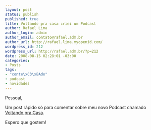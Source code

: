 ```yaml
--- 
layout: post
status: publish
published: true
title: Voltando pra casa criei um Podcast
author: Rafael Lima
author_login: admin
author_email: contato@rafael.adm.br
author_url: http://rafael.lima.myopenid.com/
wordpress_id: 212
wordpress_url: http://rafael.adm.br/?p=212
date: 2008-08-15 02:28:01 -03:00
categories: 
- Posts
tags: 
- "conte\xC3\xBAdo"
- podcast
- novidades
---
```

Pessoal,

Um post rápido só para comentar sobre meu novo Podcast chamado <a href="http://rafael.adm.br/voltandopracasa">Voltando pra Casa</a>.

Espero que gostem!
